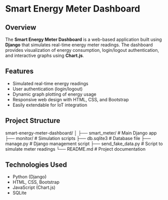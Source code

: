 # Smart Energy Meter Dashboard

## Overview
The **Smart Energy Meter Dashboard** is a web-based application built using **Django** that simulates real-time energy meter readings. The dashboard provides visualization of energy consumption, login/logout authentication, and interactive graphs using **Chart.js**.

## Features
- Simulated real-time energy readings  
- User authentication (login/logout)  
- Dynamic graph plotting of energy usage  
- Responsive web design with HTML, CSS, and Bootstrap  
- Easily extendable for IoT integration
  
## Project Structure
smart-energy-meter-dashboard/
│
├── smart_meter/ # Main Django app
├── monitor/ # Simulation scripts
├── db.sqlite3 # Database file
├── manage.py # Django management script
├── send_fake_data.py # Script to simulate meter readings
└── README.md # Project documentation

## Technologies Used
- Python (Django)  
- HTML, CSS, Bootstrap  
- JavaScript (Chart.js)  
- SQLite  
